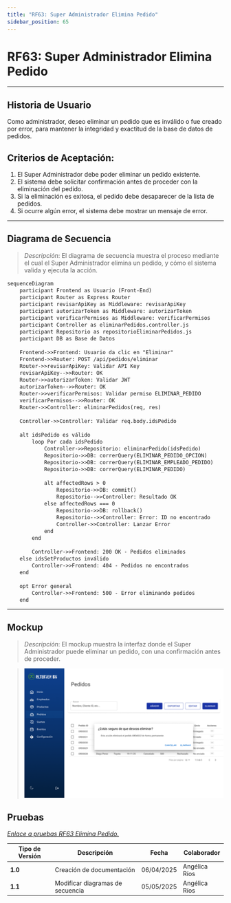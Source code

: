 ```yaml
---
title: "RF63: Super Administrador Elimina Pedido"
sidebar_position: 65
---
```


# RF63: Super Administrador Elimina Pedido

---

## Historia de Usuario

Como administrador, deseo eliminar un pedido que es inválido o fue creado por error, para mantener la integridad y exactitud de la base de datos de pedidos.​

## **Criterios de Aceptación:**

1. El Super Administrador debe poder eliminar un pedido existente.
2. El sistema debe solicitar confirmación antes de proceder con la eliminación del pedido.
3. Si la eliminación es exitosa, el pedido debe desaparecer de la lista de pedidos.
4. Si ocurre algún error, el sistema debe mostrar un mensaje de error.

---

## **Diagrama de Secuencia**

> _Descripción_: El diagrama de secuencia muestra el proceso mediante el cual el Super Administrador elimina un pedido, y cómo el sistema valida y ejecuta la acción.

```mermaid
sequenceDiagram
    participant Frontend as Usuario (Front-End)
    participant Router as Express Router
    participant revisarApiKey as Middleware: revisarApiKey
    participant autorizarToken as Middleware: autorizarToken
    participant verificarPermisos as Middleware: verificarPermisos
    participant Controller as eliminarPedidos.controller.js
    participant Repositorio as repositorioEliminarPedidos.js
    participant DB as Base de Datos

    Frontend->>Frontend: Usuario da clic en "Eliminar"
    Frontend->>Router: POST /api/pedidos/eliminar
    Router->>revisarApiKey: Validar API Key
    revisarApiKey-->>Router: OK
    Router->>autorizarToken: Validar JWT
    autorizarToken-->>Router: OK
    Router->>verificarPermisos: Validar permiso ELIMINAR_PEDIDO
    verificarPermisos-->>Router: OK
    Router->>Controller: eliminarPedidos(req, res)

    Controller->>Controller: Validar req.body.idsPedido

    alt idsPedido es válido
        loop Por cada idsPedido
            Controller->>Repositorio: eliminarPedido(idsPedido)
            Repositorio->>DB: correrQuery(ELIMINAR_PEDIDO_OPCION)
            Repositorio->>DB: correrQuery(ELIMINAR_EMPLEADO_PEDIDO)
            Repositorio->>DB: correrQuery(ELIMINAR_PEDIDO)

            alt affectedRows > 0
                Repositorio->>DB: commit()
                Repositorio-->>Controller: Resultado OK
            else affectedRows === 0
                Repositorio->>DB: rollback()
                Repositorio-->>Controller: Error: ID no encontrado
                Controller->>Controller: Lanzar Error
            end
        end

        Controller->>Frontend: 200 OK - Pedidos eliminados
    else idsSetProductos inválido
        Controller->>Frontend: 404 - Pedidos no encontrados
    end

    opt Error general
        Controller->>Frontend: 500 - Error eliminando pedidos
    end

```

---

## **Mockup**

> _Descripción_: El mockup muestra la interfaz donde el Super Administrador puede eliminar un pedido, con una confirmación antes de proceder.

> ![Interfaz de eliminar pedidos](imagenes/mockupEliminarPedido.png)

## **Pruebas**

_<u>[Enlace a pruebas RF63 Elimina Pedido.](https://docs.google.com/spreadsheets/d/1NLGwGrGA5PVOEzLaqxa8Ts1D_Ng3QzzqNKWJYUzxD-M/edit?gid=701264535#gid=701264535)</u>_

| **Tipo de Versión** | **Descripción**                  | **Fecha**  | **Colaborador** |
| ------------------- | -------------------------------- | ---------- | --------------- |
| **1.0**             | Creación de documentación        | 06/04/2025 | Angélica Ríos   |
| **1.1**             | Modificar diagramas de secuencia | 05/05/2025 | Angélica Ríos   |
